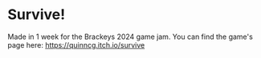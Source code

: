 # Survive!
Made in 1 week for the Brackeys 2024 game jam.
You can find the game's page here: https://quinncg.itch.io/survive
